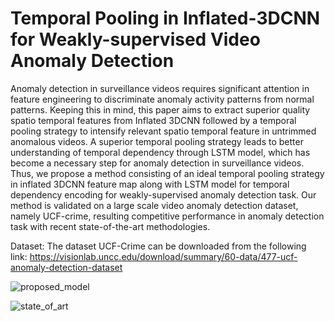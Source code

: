 # Temporal Pooling in Inflated-3DCNN for Weakly-supervised Video Anomaly Detection
Anomaly detection in surveillance videos requires significant attention in feature engineering to discriminate anomaly activity patterns from normal patterns. Keeping this in mind, this paper aims to extract superior quality spatio temporal features from Inflated 3DCNN followed by a temporal pooling strategy to intensify relevant spatio temporal feature in untrimmed anomalous videos. A superior temporal pooling strategy leads to better understanding of temporal dependency through LSTM model, which has become a necessary step for anomaly detection in surveillance videos. Thus, we propose a method consisting of an ideal temporal pooling strategy in inflated 3DCNN feature map along with LSTM model for temporal dependency encoding for weakly-supervised anomaly detection task. Our method is validated on a large scale video anomaly detection dataset, namely UCF-crime, resulting competitive performance in anomaly detection task with recent state-of-the-art methodologies.

Dataset: The dataset UCF-Crime can be downloaded from the following link: https://visionlab.uncc.edu/download/summary/60-data/477-ucf-anomaly-detection-dataset

![proposed_model](https://user-images.githubusercontent.com/20148840/113261652-596aad80-92ed-11eb-9611-252ac4a5ae6d.png)

![state_of_art](https://user-images.githubusercontent.com/20148840/113287893-ce4ce000-930b-11eb-9254-2faf110f2cec.png)
